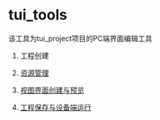 # tui_tools
该工具为tui_project项目的PC端界面编辑工具

1. 工程创建<a href="https://github.com/Yiqxin/tui_tools/edit/main" />


2. 资源管理<a href="https://github.com/Yiqxin/tui_tools/edit/main" />


3. 视图界面创建与预览<a href="https://github.com/Yiqxin/tui_tools/edit/main" />


4. 工程保存与设备端运行<a href="https://github.com/Yiqxin/tui_tools/edit/main" />

 
